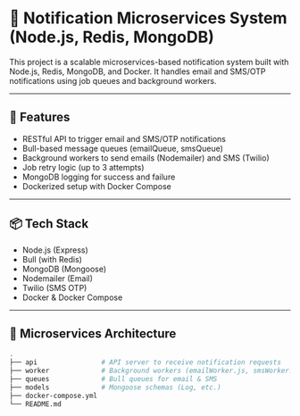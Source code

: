 # 📨 Notification Microservices System (Node.js, Redis, MongoDB)

This project is a scalable microservices-based notification system built with Node.js, Redis, MongoDB, and Docker. It handles email and SMS/OTP notifications using job queues and background workers.

---

## 🚀 Features

- RESTful API to trigger email and SMS/OTP notifications
- Bull-based message queues (emailQueue, smsQueue)
- Background workers to send emails (Nodemailer) and SMS (Twilio)
- Job retry logic (up to 3 attempts)
- MongoDB logging for success and failure
- Dockerized setup with Docker Compose

---

## 📦 Tech Stack

- Node.js (Express)
- Bull (with Redis)
- MongoDB (Mongoose)
- Nodemailer (Email)
- Twilio (SMS OTP)
- Docker & Docker Compose

---

## 🧱 Microservices Architecture

```bash
.
├── api                # API server to receive notification requests
├── worker             # Background workers (emailWorker.js, smsWorker.js)
├── queues             # Bull queues for email & SMS
├── models             # Mongoose schemas (Log, etc.)
├── docker-compose.yml
└── README.md
